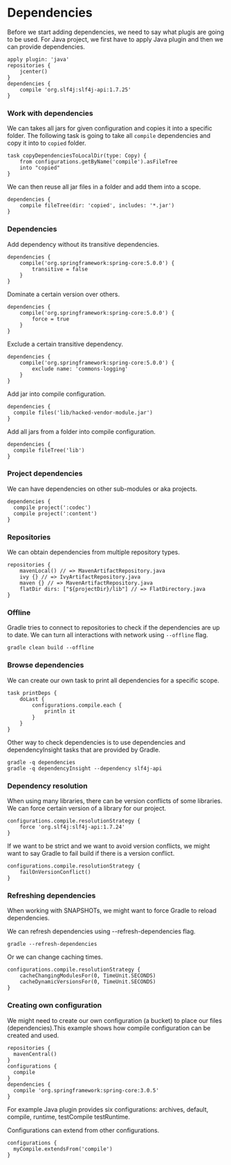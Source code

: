 # Dependencies

Before we start adding dependencies, we need to say what plugis are going to be used. For Java project, we first have to apply Java plugin and then we can provide dependencies.

```
apply plugin: 'java'
repositories {
    jcenter()
}
dependencies {
    compile 'org.slf4j:slf4j-api:1.7.25'
}
```

### Work with dependencies

We can takes all jars for given configuration and copies it into a specific folder. The following task is going to take all `compile` dependencies and copy it into to `copied` folder.

```
task copyDependenciesToLocalDir(type: Copy) {
    from configurations.getByName('compile').asFileTree
    into "copied"
}
```

We can then reuse all jar files in a folder and add them into a scope.

```
dependencies {
    compile fileTree(dir: 'copied', includes: '*.jar')
}
```

### Dependencies

Add dependency without its transitive dependencies.

```
dependencies {
    compile('org.springframework:spring-core:5.0.0') {
        transitive = false
    }
}
```

Dominate a certain version over others.

```
dependencies {
    compile('org.springframework:spring-core:5.0.0') {
        force = true
    }
}
```

Exclude a certain transitive dependency.

```
dependencies {
    compile('org.springframework:spring-core:5.0.0') {
        exclude name: 'commons-logging'
    }
}
```

Add jar into compile configuration.

```
dependencies {
  compile files('lib/hacked-vendor-module.jar')
}
```

Add all jars from a folder into compile configuration.

```
dependencies {
  compile fileTree('lib')
}
```

### Project dependencies

We can have dependencies on other sub-modules or aka projects.

```
dependencies {
  compile project(':codec')
  compile project(':content')
}
```

### Repositories

We can obtain dependencies from multiple repository types.

```
repositories {
    mavenLocal() // => MavenArtifactRepository.java
    ivy {} // => IvyArtifactRepository.java
    maven {} // => MavenArtifactRepository.java
    flatDir dirs: ["${projectDir}/lib"] // => FlatDirectory.java
}
```

### Offline

Gradle tries to connect to repositories to check if the dependencies are up to date. We can turn all interactions with network using `--offline` flag.

```
gradle clean build --offline
```

### Browse dependencies

We can create our own task to print all dependencies for a specific scope.

```
task printDeps {
    doLast {
        configurations.compile.each {
            println it
        }
    }
}
```

Other way to check dependencies is to use dependencies and dependencyInsight tasks that are provided by Gradle.

```
gradle -q dependencies
gradle -q dependencyInsight --dependency slf4j-api
```

### Dependency resolution

When using many libraries, there can be version conflicts of some libraries. We can force certain version of a library for our project.

```
configurations.compile.resolutionStrategy {
    force 'org.slf4j:slf4j-api:1.7.24'
}
```

If we want to be strict and we want to avoid version conflicts, we might want to say Gradle to fail build if there is a version conflict.

```
configurations.compile.resolutionStrategy {
    failOnVersionConflict()
}
```

### Refreshing dependencies

When working with SNAPSHOTs, we might want to force Gradle to reload dependencies.

We can refresh dependencies using --refresh-dependencies flag.

```
gradle --refresh-dependencies
```

Or we can change caching times.

```
configurations.compile.resolutionStrategy {
    cacheChangingModulesFor(0, TimeUnit.SECONDS)
    cacheDynamicVersionsFor(0, TimeUnit.SECONDS)
}
```

### Creating own configuration

We might need to create our own configuration \(a bucket\) to place our files \(dependencies\).This example shows how compile configuration can be created and used.

```
repositories {
  mavenCentral()
}
configurations {
  compile
}
dependencies {
  compile 'org.springframework:spring-core:3.0.5'
}
```

For example Java plugin provides six configurations: archives, default, compile, runtime, testCompile testRuntime.

Configurations can extend from other configurations.

```
configurations {
  myCompile.extendsFrom('compile')
}
```



